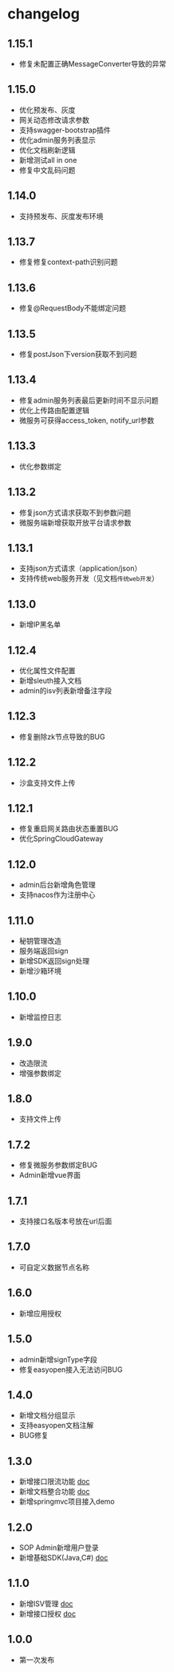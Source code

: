 # changelog

## 1.15.1

- 修复未配置正确MessageConverter导致的异常

## 1.15.0

- 优化预发布、灰度
- 网关动态修改请求参数
- 支持swagger-bootstrap插件
- 优化admin服务列表显示
- 优化文档刷新逻辑
- 新增测试all in one
- 修复中文乱码问题

## 1.14.0

- 支持预发布、灰度发布环境

## 1.13.7

- 修复修复context-path识别问题

## 1.13.6

- 修复@RequestBody不能绑定问题

## 1.13.5

- 修复postJson下version获取不到问题

## 1.13.4

- 修复admin服务列表最后更新时间不显示问题
- 优化上传路由配置逻辑
- 微服务可获得access_token, notify_url参数

## 1.13.3

- 优化参数绑定

## 1.13.2

- 修复json方式请求获取不到参数问题
- 微服务端新增获取开放平台请求参数

## 1.13.1

- 支持json方式请求（application/json）
- 支持传统web服务开发（见文档`传统web开发`）

## 1.13.0

- 新增IP黑名单

## 1.12.4

- 优化属性文件配置
- 新增sleuth接入文档
- admin的isv列表新增备注字段

## 1.12.3

- 修复删除zk节点导致的BUG

## 1.12.2

- 沙盒支持文件上传

## 1.12.1

- 修复重启网关路由状态重置BUG
- 优化SpringCloudGateway

## 1.12.0

- admin后台新增角色管理
- 支持nacos作为注册中心

## 1.11.0

- 秘钥管理改造
- 服务端返回sign
- 新增SDK返回sign处理
- 新增沙箱环境

## 1.10.0

- 新增监控日志

## 1.9.0

- 改造限流
- 增强参数绑定

## 1.8.0

- 支持文件上传

## 1.7.2

- 修复微服务参数绑定BUG
- Admin新增vue界面

## 1.7.1

- 支持接口名版本号放在url后面

## 1.7.0

- 可自定义数据节点名称

## 1.6.0

- 新增应用授权

## 1.5.0

- admin新增signType字段
- 修复easyopen接入无法访问BUG

## 1.4.0

- 新增文档分组显示
- 支持easyopen文档注解
- BUG修复

## 1.3.0

- 新增接口限流功能 [doc](http://durcframework.gitee.io/sop/#/files/10092_%E6%8E%A5%E5%8F%A3%E9%99%90%E6%B5%81?t=1555378655699)
- 新增文档整合功能 [doc](http://durcframework.gitee.io/sop/#/files/10041_%E7%BC%96%E5%86%99%E6%96%87%E6%A1%A3?t=1555378655698)
- 新增springmvc项目接入demo

## 1.2.0

- SOP Admin新增用户登录
- 新增基础SDK(Java,C#) [doc](http://durcframework.gitee.io/sop/#/files/10095_SDK%E5%BC%80%E5%8F%91?t=1554693919597)

## 1.1.0

- 新增ISV管理 [doc](http://durcframework.gitee.io/sop/#/files/10085_ISV%E7%AE%A1%E7%90%86?t=1554123435621)
- 新增接口授权 [doc](http://durcframework.gitee.io/sop/#/files/10090_%E8%B7%AF%E7%94%B1%E6%8E%88%E6%9D%83?t=1554123435621)

## 1.0.0

- 第一次发布
